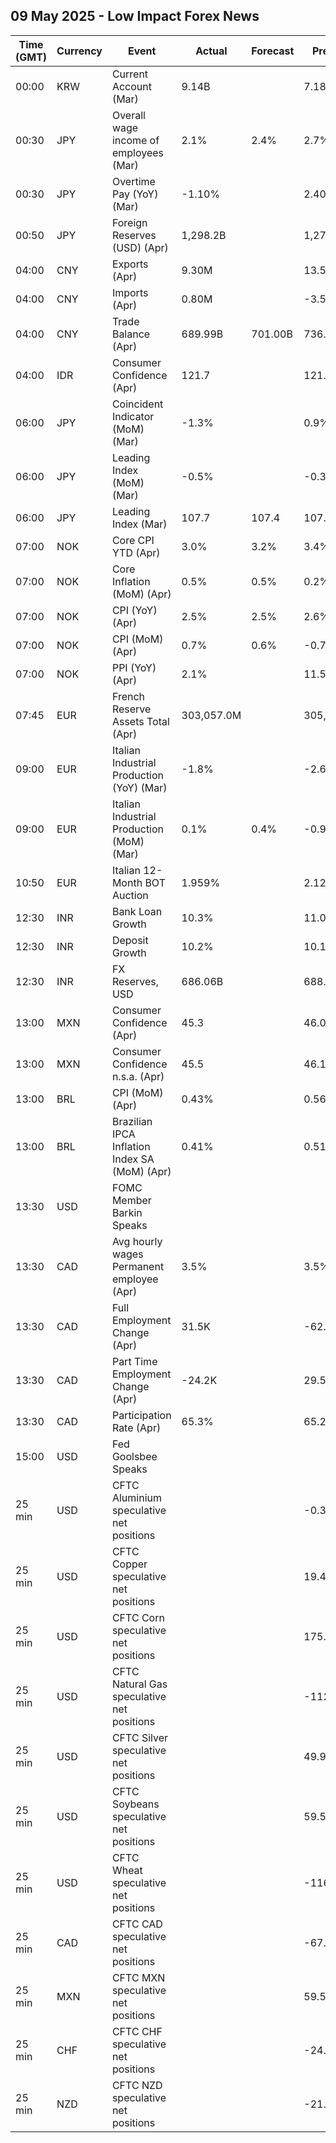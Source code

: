 ## 09 May 2025 - Low Impact Forex News

| Time (GMT) | Currency | Event | Actual | Forecast | Previous |
|------|----------|-------|--------|----------|----------|
| 00:00 | KRW | Current Account (Mar) | 9.14B |  | 7.18B |
| 00:30 | JPY | Overall wage income of employees (Mar) | 2.1% | 2.4% | 2.7% |
| 00:30 | JPY | Overtime Pay (YoY) (Mar) | -1.10% |  | 2.40% |
| 00:50 | JPY | Foreign Reserves (USD) (Apr) | 1,298.2B |  | 1,272.5B |
| 04:00 | CNY | Exports (Apr) | 9.30M |  | 13.50M |
| 04:00 | CNY | Imports (Apr) | 0.80M |  | -3.50M |
| 04:00 | CNY | Trade Balance (Apr) | 689.99B | 701.00B | 736.72B |
| 04:00 | IDR | Consumer Confidence (Apr) | 121.7 |  | 121.1 |
| 06:00 | JPY | Coincident Indicator (MoM) (Mar) | -1.3% |  | 0.9% |
| 06:00 | JPY | Leading Index (MoM) (Mar) | -0.5% |  | -0.3% |
| 06:00 | JPY | Leading Index (Mar) | 107.7 | 107.4 | 107.9 |
| 07:00 | NOK | Core CPI YTD (Apr) | 3.0% | 3.2% | 3.4% |
| 07:00 | NOK | Core Inflation (MoM) (Apr) | 0.5% | 0.5% | 0.2% |
| 07:00 | NOK | CPI (YoY) (Apr) | 2.5% | 2.5% | 2.6% |
| 07:00 | NOK | CPI (MoM) (Apr) | 0.7% | 0.6% | -0.7% |
| 07:00 | NOK | PPI (YoY) (Apr) | 2.1% |  | 11.5% |
| 07:45 | EUR | French Reserve Assets Total (Apr) | 303,057.0M |  | 305,124.0M |
| 09:00 | EUR | Italian Industrial Production (YoY) (Mar) | -1.8% |  | -2.6% |
| 09:00 | EUR | Italian Industrial Production (MoM) (Mar) | 0.1% | 0.4% | -0.9% |
| 10:50 | EUR | Italian 12-Month BOT Auction | 1.959% |  | 2.120% |
| 12:30 | INR | Bank Loan Growth | 10.3% |  | 11.0% |
| 12:30 | INR | Deposit Growth | 10.2% |  | 10.1% |
| 12:30 | INR | FX Reserves, USD | 686.06B |  | 688.13B |
| 13:00 | MXN | Consumer Confidence (Apr) | 45.3 |  | 46.0 |
| 13:00 | MXN | Consumer Confidence n.s.a. (Apr) | 45.5 |  | 46.1 |
| 13:00 | BRL | CPI (MoM) (Apr) | 0.43% |  | 0.56% |
| 13:00 | BRL | Brazilian IPCA Inflation Index SA (MoM) (Apr) | 0.41% |  | 0.51% |
| 13:30 | USD | FOMC Member Barkin Speaks |  |  |  |
| 13:30 | CAD | Avg hourly wages Permanent employee (Apr) | 3.5% |  | 3.5% |
| 13:30 | CAD | Full Employment Change (Apr) | 31.5K |  | -62.0K |
| 13:30 | CAD | Part Time Employment Change (Apr) | -24.2K |  | 29.5K |
| 13:30 | CAD | Participation Rate (Apr) | 65.3% |  | 65.2% |
| 15:00 | USD | Fed Goolsbee Speaks |  |  |  |
| 25 min | USD | CFTC Aluminium speculative net positions |  |  | -0.3K |
| 25 min | USD | CFTC Copper speculative net positions |  |  | 19.4K |
| 25 min | USD | CFTC Corn speculative net positions |  |  | 175.4K |
| 25 min | USD | CFTC Natural Gas speculative net positions |  |  | -112.4K |
| 25 min | USD | CFTC Silver speculative net positions |  |  | 49.9K |
| 25 min | USD | CFTC Soybeans speculative net positions |  |  | 59.5K |
| 25 min | USD | CFTC Wheat speculative net positions |  |  | -116.8K |
| 25 min | CAD | CFTC CAD speculative net positions |  |  | -67.2K |
| 25 min | MXN | CFTC MXN speculative net positions |  |  | 59.5K |
| 25 min | CHF | CFTC CHF speculative net positions |  |  | -24.3K |
| 25 min | NZD | CFTC NZD speculative net positions |  |  | -21.5K |
